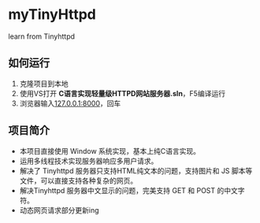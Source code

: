 # myTinyHttpd

learn from Tinyhttpd

## 如何运行

1. 克隆项目到本地
2. 使用VS打开 **C语言实现轻量级HTTPD网站服务器.sln**，F5编译运行
3. 浏览器输入[127.0.0.1:8000](http://127.0.0.1:8000/)，回车

## 项目简介

- 本项目直接使用 Window 系统实现，基本上纯C语言实现。
- 运用多线程技术实现服务器响应多用户请求。
- 解决了 Tinyhttpd 服务器只支持HTML纯文本的问题，支持图片和 JS 脚本等文件，可以直接支持各种复杂的网页。
- 解决Tinyhttpd 服务器中文显示的问题，完美支持 GET 和 POST 的中文字符。
- 动态网页请求部分更新ing
